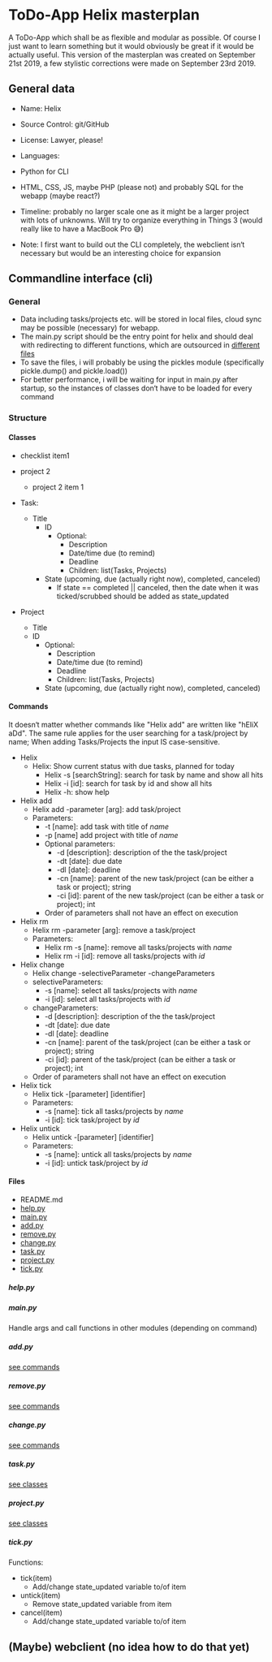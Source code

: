 # ToDo-App Helix masterplan

A ToDo-App which shall be as flexible and modular as possible. Of course I just want to learn something but it would obviously be great if it would be actually useful.
This version of the masterplan was created on September 21st 2019, a few stylistic corrections were made on September 23rd 2019.

## General data

- Name: Helix
- Source Control: git/GitHub
- License: Lawyer, please!
- Languages:

- Python for CLI
- HTML, CSS, JS, maybe PHP (please not) and probably SQL for the webapp (maybe react?)
- Timeline: probably no larger scale one as it might be a larger project with lots of unknowns. Will try to organize everything in Things 3 (would really like to have a MacBook Pro 😅)
- Note: I first want to build out the CLI completely, the webclient isn‘t necessary but would be an interesting choice for expansion

## Commandline interface (cli)

### General

- Data including tasks/projects etc. will be stored in local files, cloud sync may be possible (necessary) for webapp.
- The main.py script should be the entry point for helix and should deal with redirecting to different functions, which are outsourced in [different files](####Files)
- To save the files, i will probably be using the pickles module (specifically pickle.dump() and pickle.load())
- For better performance, i will be waiting for input in main.py after startup, so the instances of classes don‘t have to be loaded for every command

### Structure

#### Classes

- checklist item1
- project 2
  - project 2 item 1

- Task:
  - Title
    - ID
      - Optional:
        - Description
        - Date/time due (to remind)
        - Deadline
        - Children: list(Tasks, Projects)
    - State (upcoming, due (actually right now), completed, canceled)
      - If state == completed || canceled, then the date when it was ticked/scrubbed should be added as state_updated
- Project
  - Title
  - ID
    - Optional:
      - Description
      - Date/time due (to remind)
      - Deadline
      - Children: list(Tasks, Projects)
    - State (upcoming, due (actually right now), completed, canceled)

#### Commands

It doesn‘t matter whether commands like "Helix add" are written like "hEliX aDd". The same rule applies for the user searching for a task/project by name; When adding Tasks/Projects the input IS case-sensitive.

- Helix
  - Helix: Show current status with due tasks, planned for today
    - Helix -s [searchString]: search for task by name and show all hits
    - Helix -i [id]: search for task by id and show all hits
    - Helix -h: show help
- Helix add
  - Helix add -parameter [arg]: add task/project
  - Parameters:
    - -t [name]: add task with title of _name_
    - -p [name] add project with title of _name_
    - Optional parameters:
      - -d [description]: description of the the task/project
      - -dt [date]: due date
      - -dl [date]: deadline
      - -cn [name]: parent of the new task/project (can be either a task or project); string
      - -ci [id]: parent of the new task/project (can be either a task or project); int
    - Order of parameters shall not have an effect on execution
- Helix rm
  - Helix rm -parameter [arg]: remove a task/project
  - Parameters:
    - Helix rm -s [name]: remove all tasks/projects with _name_
    - Helix rm -i [id]: remove all tasks/projects with _id_
- Helix change
  - Helix change -selectiveParameter -changeParameters
  - selectiveParameters:
    - -s [name]: select all tasks/projects with _name_
    - -i [id]: select all tasks/projects with _id_
  - changeParameters:
    - -d [description]: description of the the task/project
    - -dt [date]: due date
    - -dl [date]: deadline
    - -cn [name]: parent of the task/project (can be either a task or project); string
    - -ci [id]: parent of the task/project (can be either a task or project); int
  - Order of parameters shall not have an effect on execution
- Helix tick
  - Helix tick -[parameter] [identifier]
  - Parameters:
    - -s [name]: tick all tasks/projects by _name_
    - -i [id]: tick task/project by _id_
- Helix untick
  - Helix untick -[parameter] [identifier]
  - Parameters:
    - -s [name]: untick all tasks/projects by _name_
    - -i [id]: untick task/project by _id_

#### Files

- README.md
- [help.py](#####help.py)
- [main.py](#####main.py)
- [add.py](#####add.py)
- [remove.py](#####remove.py)
- [change.py](#####change.py)
- [task.py](#####task.py)
- [project.py](#####project.py)
- [tick.py](#####tick.py)

##### help.py

##### main.py

Handle args and call functions in other modules (depending on command)

##### add.py

[see commands](####Commands)

##### remove.py

[see commands](####Commands)

##### change.py

[see commands](####Commands)

##### task.py

[see classes](####classes)

##### project.py

[see classes](####classes)

##### tick.py

Functions:

- tick(item)
  - Add/change state_updated variable to/of item
- untick(item)
  - Remove state_updated variable from item
- cancel(item)
  - Add/change state_updated variable to/of item

## (Maybe) webclient (no idea how to do that yet)
